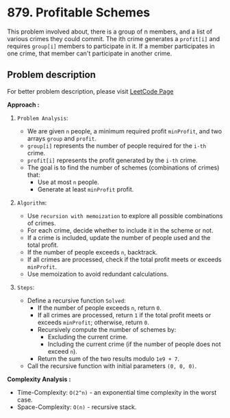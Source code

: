 # 879. Profitable Schemes

This problem involved about, there is a group of n members, and a list of various crimes they could commit. The ith crime generates a `profit[i]` and requires `group[i]` members to participate in it. If a member participates in one crime, that member can't participate in another crime.

## Problem description

For better problem description, please visit [LeetCode Page](https://leetcode.com/problems/profitable-schemes/description/)

**Approach :**<br/>

1. `Problem Analysis`:

    - We are given `n` people, a minimum required profit `minProfit`, and two arrays `group` and `profit`.
    - `group[i]` represents the number of people required for the `i-th` crime.
    - `profit[i]` represents the profit generated by the `i-th` crime.
    - The goal is to find the number of schemes (combinations of crimes) that:
        - Use at most `n` people.
        - Generate at least `minProfit` profit.

2. `Algorithm`:

    - Use `recursion with memoization` to explore all possible combinations of crimes.
    - For each crime, decide whether to include it in the scheme or not.
    - If a crime is included, update the number of people used and the total profit.
    - If the number of people exceeds `n`, backtrack.
    - If all crimes are processed, check if the total profit meets or exceeds `minProfit`.
    - Use memoization to avoid redundant calculations.

3. `Steps`:
    - Define a recursive function `Solved`:
        - If the number of people exceeds `n`, return `0`.
        - If all crimes are processed, return `1` if the total profit meets or exceeds `minProfit`; otherwise, return `0`.
        - Recursively compute the number of schemes by:
            - Excluding the current crime.
            - Including the current crime (if the number of people does not exceed `n`).
        - Return the sum of the two results modulo `1e9 + 7`.
    - Call the recursive function with initial parameters `(0, 0, 0)`.

**Complexity Analysis :**<br/>

-   Time-Complexity: `O(2^n)` - an exponential time complexity in the worst case.
-   Space-Complexity: `O(n)` - recursive stack.
